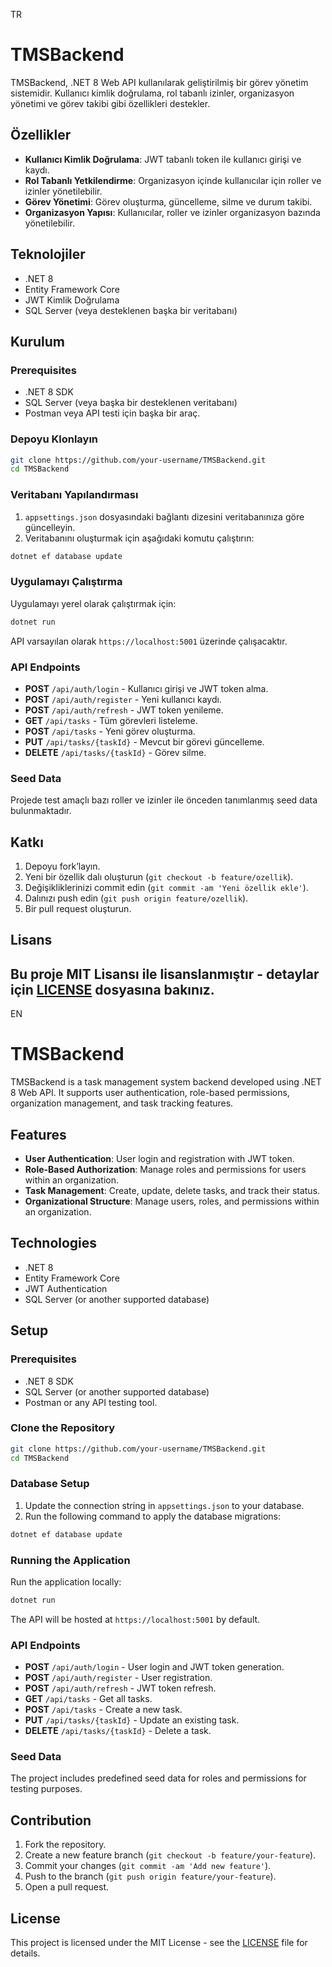 TR
# TMSBackend

TMSBackend, .NET 8 Web API kullanılarak geliştirilmiş bir görev yönetim sistemidir. Kullanıcı kimlik doğrulama, rol tabanlı izinler, organizasyon yönetimi ve görev takibi gibi özellikleri destekler.

## Özellikler

- **Kullanıcı Kimlik Doğrulama**: JWT tabanlı token ile kullanıcı girişi ve kaydı.
- **Rol Tabanlı Yetkilendirme**: Organizasyon içinde kullanıcılar için roller ve izinler yönetilebilir.
- **Görev Yönetimi**: Görev oluşturma, güncelleme, silme ve durum takibi.
- **Organizasyon Yapısı**: Kullanıcılar, roller ve izinler organizasyon bazında yönetilebilir.

## Teknolojiler

- .NET 8
- Entity Framework Core
- JWT Kimlik Doğrulama
- SQL Server (veya desteklenen başka bir veritabanı)

## Kurulum

### Prerequisites

- .NET 8 SDK
- SQL Server (veya başka bir desteklenen veritabanı)
- Postman veya API testi için başka bir araç.

### Depoyu Klonlayın

```bash
git clone https://github.com/your-username/TMSBackend.git
cd TMSBackend
```

### Veritabanı Yapılandırması

1. `appsettings.json` dosyasındaki bağlantı dizesini veritabanınıza göre güncelleyin.
2. Veritabanını oluşturmak için aşağıdaki komutu çalıştırın:

```bash
dotnet ef database update
```

### Uygulamayı Çalıştırma

Uygulamayı yerel olarak çalıştırmak için:

```bash
dotnet run
```

API varsayılan olarak `https://localhost:5001` üzerinde çalışacaktır.

### API Endpoints

- **POST** `/api/auth/login` - Kullanıcı girişi ve JWT token alma.
- **POST** `/api/auth/register` - Yeni kullanıcı kaydı.
- **POST** `/api/auth/refresh` - JWT token yenileme.
- **GET** `/api/tasks` - Tüm görevleri listeleme.
- **POST** `/api/tasks` - Yeni görev oluşturma.
- **PUT** `/api/tasks/{taskId}` - Mevcut bir görevi güncelleme.
- **DELETE** `/api/tasks/{taskId}` - Görev silme.

### Seed Data

Projede test amaçlı bazı roller ve izinler ile önceden tanımlanmış seed data bulunmaktadır.

## Katkı

1. Depoyu fork’layın.
2. Yeni bir özellik dalı oluşturun (`git checkout -b feature/ozellik`).
3. Değişikliklerinizi commit edin (`git commit -am 'Yeni özellik ekle'`).
4. Dalınızı push edin (`git push origin feature/ozellik`).
5. Bir pull request oluşturun.

## Lisans

Bu proje MIT Lisansı ile lisanslanmıştır - detaylar için [LICENSE](LICENSE) dosyasına bakınız.
---
EN
# TMSBackend

TMSBackend is a task management system backend developed using .NET 8 Web API. It supports user authentication, role-based permissions, organization management, and task tracking features.

## Features

- **User Authentication**: User login and registration with JWT token.
- **Role-Based Authorization**: Manage roles and permissions for users within an organization.
- **Task Management**: Create, update, delete tasks, and track their status.
- **Organizational Structure**: Manage users, roles, and permissions within an organization.

## Technologies

- .NET 8
- Entity Framework Core
- JWT Authentication
- SQL Server (or another supported database)

## Setup

### Prerequisites

- .NET 8 SDK
- SQL Server (or another supported database)
- Postman or any API testing tool.

### Clone the Repository

```bash
git clone https://github.com/your-username/TMSBackend.git
cd TMSBackend
```

### Database Setup

1. Update the connection string in `appsettings.json` to your database.
2. Run the following command to apply the database migrations:

```bash
dotnet ef database update
```

### Running the Application

Run the application locally:

```bash
dotnet run
```

The API will be hosted at `https://localhost:5001` by default.

### API Endpoints

- **POST** `/api/auth/login` - User login and JWT token generation.
- **POST** `/api/auth/register` - User registration.
- **POST** `/api/auth/refresh` - JWT token refresh.
- **GET** `/api/tasks` - Get all tasks.
- **POST** `/api/tasks` - Create a new task.
- **PUT** `/api/tasks/{taskId}` - Update an existing task.
- **DELETE** `/api/tasks/{taskId}` - Delete a task.

### Seed Data

The project includes predefined seed data for roles and permissions for testing purposes.

## Contribution

1. Fork the repository.
2. Create a new feature branch (`git checkout -b feature/your-feature`).
3. Commit your changes (`git commit -am 'Add new feature'`).
4. Push to the branch (`git push origin feature/your-feature`).
5. Open a pull request.

## License

This project is licensed under the MIT License - see the [LICENSE](LICENSE) file for details.
